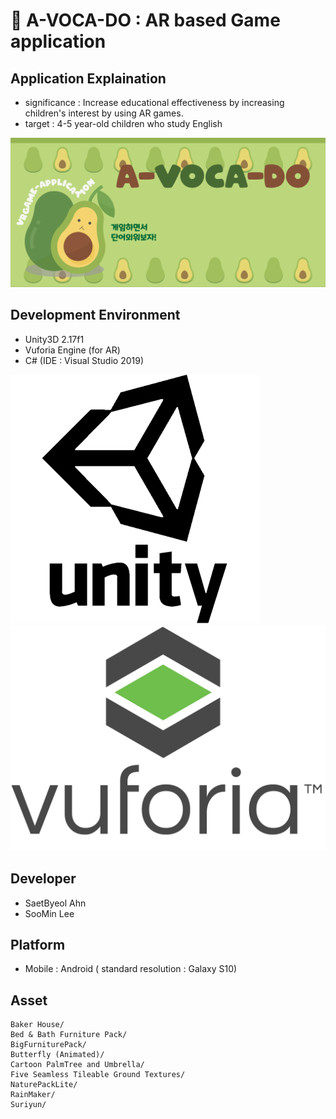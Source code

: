 # :avocado: A-VOCA-DO : AR based Game application

## Application Explaination
  - significance : Increase educational effectiveness by increasing children's interest by using AR games.
  - target : 4-5 year-old children who study English

![start1](./image/start1.png)

## Development Environment
  - Unity3D 2.17f1
  - Vuforia Engine (for AR)
  - C# (IDE : Visual Studio 2019)

![unity](./image/unity.png)
![vuforia](./image/vuforia.png)


## Developer
  - SaetByeol Ahn
  - SooMin Lee
  
## Platform
  - Mobile : Android ( standard resolution : Galaxy S10)


## Asset

```
Baker House/
Bed & Bath Furniture Pack/
BigFurniturePack/
Butterfly (Animated)/
Cartoon PalmTree and Umbrella/
Five Seamless Tileable Ground Textures/
NaturePackLite/
RainMaker/
Suriyun/
````